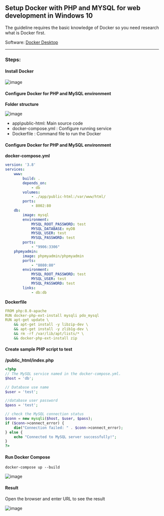 ## Setup Docker with PHP and MYSQL for web development in Windows 10

The guideline requires the basic knowledge of Docker so you need research what is Docker first.

Software:
[Docker Desktop](https://docs.docker.com/docker-for-windows/install/)

---

### Steps:

#### Install Docker

![image](https://user-images.githubusercontent.com/1155091/177482681-1a709765-ece0-4132-b1e7-eb36fd29e647.png)

#### Configure Docker for PHP and MySQL environment

**Folder structure**

![image](https://user-images.githubusercontent.com/1155091/177482784-f587cc83-8d39-47db-8021-49761af9b75e.png)



- app\public-html: Main source code
- docker-compose.yml :  Configure running service
- Dockerfile : Command file to run the Docker

#### Configure Docker for PHP and MySQL environment

**docker-compose.yml**
```yml
version: '3.8'
services:
    www:
        build: .        
        depends_on:
            - db
        volumes:
            - ./app/public-html:/var/www/html/
        ports:
            - 8002:80
    db:        
        image: mysql        
        environment:
            MYSQL_ROOT_PASSWORD: test
            MYSQL_DATABASE: myDB
            MYSQL_USER: test
            MYSQL_PASSWORD: test
        ports:
            - "9906:3306"       
    phpmyadmin: 
        image: phpmyadmin/phpmyadmin
        ports: 
            - "8080:80"           
        environment:
            MYSQL_ROOT_PASSWORD: test            
            MYSQL_USER: test
            MYSQL_PASSWORD: test
        links: 
            - db:db            
```

**Dockerfile**
```yml
FROM php:8.0-apache
RUN docker-php-ext-install mysqli pdo_mysql
RUN apt-get update \
    && apt-get install -y libzip-dev \
    && apt-get install -y zlib1g-dev \
    && rm -rf /var/lib/apt/lists/* \
    && docker-php-ext-install zip
```

#### Create sample PHP script to test

**/public_html/index.php**
```php
<?php
// The MySQL service named in the docker-compose.yml.
$host = 'db';

// Database use name
$user = 'test';

//database user password
$pass = 'test';

// check the MySQL connection status
$conn = new mysqli($host, $user, $pass);
if ($conn->connect_error) {
    die("Connection failed: " . $conn->connect_error);
} else {
    echo "Connected to MySQL server successfully!";
}
?>
```

#### Run Docker Compose
```command
docker-compose up --build
```

![image](https://user-images.githubusercontent.com/1155091/177483620-2b60b99c-65ff-4d87-a5b3-a9c8367a25eb.png)

#### Result

Open the browser and enter URL to see the result

![image](https://user-images.githubusercontent.com/1155091/177483637-d197ceae-9981-4e4a-a4ea-1ba7176e394c.png)
